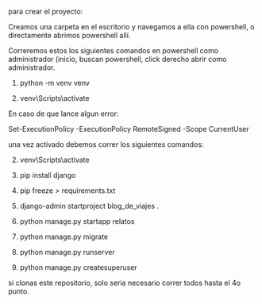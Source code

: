 para crear el proyecto:


Creamos una carpeta en el escritorio y navegamos a ella con powershell, o directamente abrimos powershell allí. 


Correremos estos los siguientes comandos en powershell como administrador (inicio, buscan powershell, click derecho abrir como administrador.


1. python -m venv venv

2. venv\Scripts\activate

En caso de que lance algun error: 

Set-ExecutionPolicy -ExecutionPolicy RemoteSigned -Scope CurrentUser


una vez activado debemos correr los siguientes comandos:

2. venv\Scripts\activate

3. pip install django
   
4. pip freeze > requirements.txt
   
5. django-admin startproject blog_de_viajes .
   
6. python manage.py startapp relatos
    
7. python manage.py migrate
    
8. python manage.py runserver
    
9. python manage.py createsuperuser


si clonas este repositorio, solo seria necesario correr todos hasta el 4o punto.
